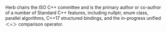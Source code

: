 Herb chairs the ISO C++ committee and is the primary author or co-author of a number of Standard C++ features, including nullptr, enum class, parallel algorithms, C++17 structured bindings, and the in-progress unified ＜=＞ comparison operator. 